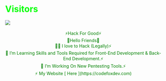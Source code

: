 <h1 style="color:#00ff00">Visitors</h1>
<img src="https://camo.githubusercontent.com/49199c3c594c526f193a5049b8e41256ea81cd86e652a71ed4061722beed576b/68747470733a2f2f70726f66696c652d636f756e7465722e676c697463682e6d652f78456c6b6f6d792f636f756e742e737667"/>
<center><br />
<font style="color:green">⚡Hack For Good⚡</font><br />
<font style="color:green">🥷Hello Friends🥷<br />
 🧑‍💻 I love to Hack (Legally)⚡<br />
 🌱 I’m Learning Skills and Tools Required for Front-End Development & Back-End Development.⚡<br />
 🔭 I’m Working On New Pentesting Tools.⚡<br />
 ⚡ My Website [ Here ](https://codefoxdev.com)</font><br />
